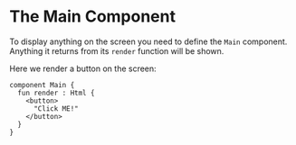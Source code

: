 # The Main Component

To display anything on the screen you need to define the `Main` component. Anything it returns from its `render` function will be shown.

Here we render a button on the screen:

```text
component Main {
  fun render : Html {
    <button>
      "Click ME!"
    </button>
  }
}
```

